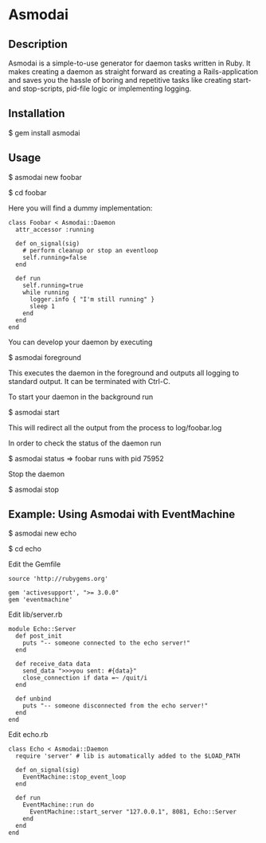 # Asmodai

## Description

Asmodai is a simple-to-use generator for daemon tasks written in Ruby. It makes 
creating a daemon as straight forward as creating a Rails-application and saves 
you the hassle of boring and repetitive tasks like creating start- and 
stop-scripts, pid-file logic or implementing logging.

## Installation

$ gem install asmodai

## Usage

$ asmodai new foobar

$ cd foobar

Here you will find a dummy implementation:

    class Foobar < Asmodai::Daemon
      attr_accessor :running
      
      def on_signal(sig)
        # perform cleanup or stop an eventloop
        self.running=false
      end
      
      def run
        self.running=true
        while running
          logger.info { "I'm still running" }
          sleep 1
        end
      end
    end

You can develop your daemon by executing 

$ asmodai foreground

This executes the daemon in the foreground and outputs all logging to standard
output. It can be terminated with Ctrl-C.

To start your daemon in the background run

$ asmodai start

This will redirect all the output from the process to log/foobar.log

In order to check the status of the daemon run

$ asmodai status
  => foobar runs with pid 75952


Stop the daemon

$ asmodai stop

## Example: Using Asmodai with EventMachine

$ asmodai new echo

$ cd echo

Edit the Gemfile

    source 'http://rubygems.org'

    gem 'activesupport', ">= 3.0.0"
    gem 'eventmachine'
  
Edit lib/server.rb

    module Echo::Server
      def post_init
        puts "-- someone connected to the echo server!"
      end
    
      def receive_data data
        send_data ">>>you sent: #{data}"
        close_connection if data =~ /quit/i
      end
    
      def unbind
        puts "-- someone disconnected from the echo server!"
      end
    end

Edit echo.rb

    class Echo < Asmodai::Daemon
      require 'server' # lib is automatically added to the $LOAD_PATH

      def on_signal(sig)
        EventMachine::stop_event_loop
      end
      
      def run
        EventMachine::run do 
          EventMachine::start_server "127.0.0.1", 8081, Echo::Server
        end
      end
    end





